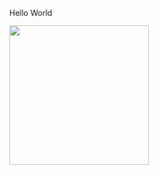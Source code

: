 Hello World


<p float="left">
    <img src="https://user-images.githubusercontent.com/34350063/81058431-b8058c80-8ece-11ea-88d0-77aea2f4c94d.jpg" width="250" height="250">
</p>
